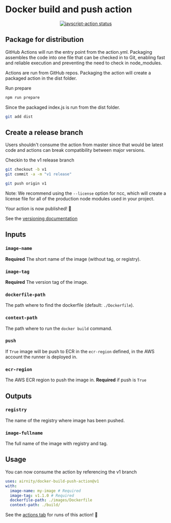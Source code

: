 # Docker build and push action

<p align="center">
  <a href="https://github.com/airnity/docker-build-push-action/actions"><img alt="javscript-action status" src="https://github.com/airnity/docker-build-push-action/workflows/units-test/badge.svg"></a>
</p>

## Package for distribution

GitHub Actions will run the entry point from the action.yml. Packaging assembles the code into one file that can be checked in to Git, enabling fast and reliable execution and preventing the need to check in node_modules.

Actions are run from GitHub repos. Packaging the action will create a packaged action in the dist folder.

Run prepare

```bash
npm run prepare
```

Since the packaged index.js is run from the dist folder.

```bash
git add dist
```

## Create a release branch

Users shouldn't consume the action from master since that would be latest code and actions can break compatibility between major versions.

Checkin to the v1 release branch

```bash
git checkout -b v1
git commit -a -m "v1 release"
```

```bash
git push origin v1
```

Note: We recommend using the `--license` option for ncc, which will create a license file for all of the production node modules used in your project.

Your action is now published! :rocket:

See the [versioning documentation](https://github.com/actions/toolkit/blob/master/docs/action-versioning.md)

## Inputs

### `image-name`

**Required** The short name of the image (without tag, or registry).

### `image-tag`

**Required** The version tag of the image.

### `dockerfile-path`

The path where to find the dockerfile (default: `./Dockerfile`).

### `context-path`

The path where to run the `docker build` command.

### `push`

If `True` image will be push to ECR in the `ecr-region` defined, in the AWS account the runner is deployed in.

### `ecr-region`

The AWS ECR region to push the image in.
**Required** if push is `True`

## Outputs

### `registry`

The name of the registry where image has been pushed.

### `image-fullname`

The full name of the image with registry and tag.

## Usage

You can now consume the action by referencing the v1 branch

```yaml
uses: airnity/docker-build-push-action@v1
with:
  image-name: my-image # Required
  image-tag: v1.1.0 # Required
  dockerfile-path: ./images/Dockerfile
  context-path: ./build/
```

See the [actions tab](https://github.com/actions/javascript-action/actions) for runs of this action! :rocket:
